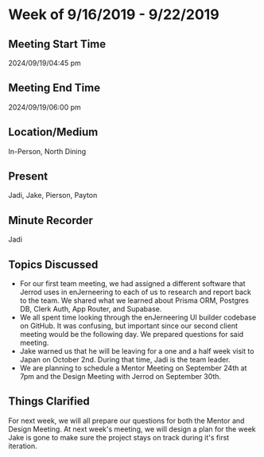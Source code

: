# Week of 9/16/2019 - 9/22/2019

## Meeting Start Time

2024/09/19/04:45 pm

## Meeting End Time

2024/09/19/06:00 pm

## Location/Medium

In-Person, North Dining

## Present

Jadi, Jake, Pierson, Payton

## Minute Recorder

Jadi

## Topics Discussed
- For our first team meeting, we had assigned a different software that Jerrod uses in enJerneering to each of us to research and report back to the team. We shared what we learned about Prisma ORM, Postgres DB, Clerk Auth, App Router, and Supabase.
- We all spent time looking through the enJerneering UI builder codebase on GitHub. It was confusing, but important since our second client meeting would be the following day. We prepared questions for said meeting.
- Jake warned us that he will be leaving for a one and a half week visit to Japan on October 2nd. During that time, Jadi is the team leader.
- We are planning to schedule a Mentor Meeting on September 24th at 7pm and the Design Meeting with Jerrod on September 30th.

## Things Clarified
For next week, we will all prepare our questions for both the Mentor and Design Meeting. At next week's meeting, we will design a plan for the week Jake is gone to make sure the project stays on track during it's first iteration.
